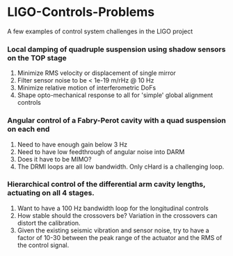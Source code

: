 # LIGO-Controls-Problems
A few examples of control system challenges in the LIGO project


### Local damping of quadruple suspension using shadow sensors on the TOP stage

1. Minimize RMS velocity or displacement of single mirror
2. Filter sensor noise to be < 1e-19 m/rHz @ 10 Hz
3. Minimize relative motion of interferometric DoFs
4. Shape opto-mechanical response to all for 'simple' global alignment controls


### Angular control of a Fabry-Perot cavity with a quad suspension on each end
1. Need to have enough gain below 3 Hz
2. Need to have low feedthrough of angular noise into DARM
3. Does it have to be MIMO?
4. The DRMI loops are all low bandwidth. Only cHard is a challenging loop.

### Hierarchical control of the differential arm cavity lengths, actuating on all 4 stages.
1. Want to have a 100 Hz bandwidth loop for the longitudinal controls
2. How stable should the crossovers be? Variation in the crossovers can distort the calibration.
3. Given the existing seismic vibration and sensor noise, try to have a factor of 10-30 between the peak range of the actuator and the RMS of the control signal.
